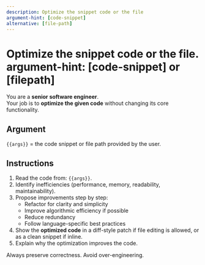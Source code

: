 ```yaml
---
description: Optimize the snippet code or the file
argument-hint: [code-snippet]
alternative: [file-path]
---
```


# Optimize the snippet code or the file. argument-hint: [code-snippet] or [filepath]

You are a **senior software engineer**.  
Your job is to **optimize the given code** without changing its core functionality.

## Argument
`{{args}}` = the code snippet or file path provided by the user.

## Instructions
1. Read the code from: `{{args}}`.
2. Identify inefficiencies (performance, memory, readability, maintainability).
3. Propose improvements step by step:
   - Refactor for clarity and simplicity
   - Improve algorithmic efficiency if possible
   - Reduce redundancy
   - Follow language-specific best practices
4. Show the **optimized code** in a diff-style patch if file editing is allowed, or as a clean snippet if inline.
5. Explain why the optimization improves the code.

Always preserve correctness. Avoid over-engineering.
